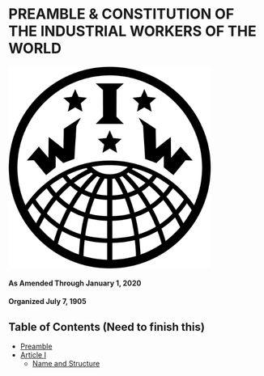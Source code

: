 # PREAMBLE & CONSTITUTION OF THE INDUSTRIAL WORKERS OF THE WORLD

<img src="/Resources/Images/logo_black.jpg" align="middle" height="400">

#### As Amended Through January 1, 2020

#### Organized July 7, 1905

## Table of Contents (Need to finish this)

* [Preamble](/Constitution/Preamble.md)
* [Article I](/Constitution/Article%201.md#article-i)
  * [Name and Structure](Article%201.md#name-and-structure)
